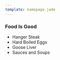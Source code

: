 ```yaml
---
template: namepage.jade
---
```


### Food Is Good
- Hanger Steak
- Hard Boiled Eggs
- Goose Liver
- Sauces and Soups
